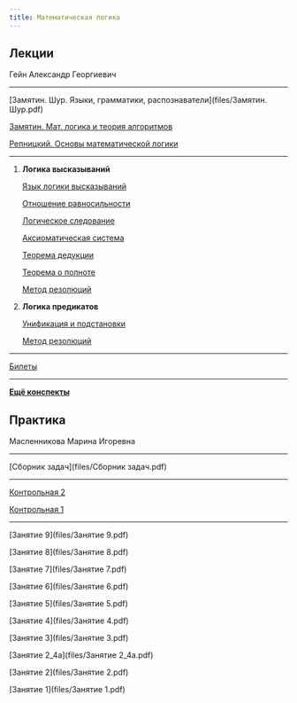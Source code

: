 ```yaml
---
title: Математическая логика
---
```


## Лекции

Гейн Александр Георгиевич

---

[Замятин. Шур. Языки, грамматики, распознаватели](files/Замятин. Шур.pdf)

[Замятин. Мат. логика и теория алгоритмов](files/Замятин.pdf)

[Репницкий. Основы математической логики](files/Репницкий.pdf)

---

1. **Логика высказываний**

     [Язык логики высказываний](0/lang)

     [Отношение равносильности](0/equiv)

     [Логическое следование](0/result)

     [Аксиоматическая система](0/system)

     [Теорема дедукции](0/deduction)

     [Теорема о полноте](0/full)

     [Метод резолюций](0/resolution)

2. **Логика предикатов**

   [Унификация и подстановки](1/unification)

   [Метод резолюций](1/resolution)

------

[Билеты](exam)

-----

**[Ещё конспекты](https://Denchick.github.com/logic4humans)**



## Практика

Масленникова Марина Игоревна

---

[Сборник задач](files/Сборник задач.pdf)

---

[Контрольная 2](files/Кр2.pdf)

[Контрольная 1](files/Кр1.pdf)

---

[Занятие 9](files/Занятие 9.pdf)

[Занятие 8](files/Занятие 8.pdf)

[Занятие 7](files/Занятие 7.pdf)

[Занятие 6](files/Занятие 6.pdf)

[Занятие 5](files/Занятие 5.pdf)

[Занятие 4](files/Занятие 4.pdf)

[Занятие 3](files/Занятие 3.pdf)

[Занятие 2_4а](files/Занятие 2_4а.pdf)

[Занятие 2](files/Занятие 2.pdf)

[Занятие 1](files/Занятие 1.pdf)